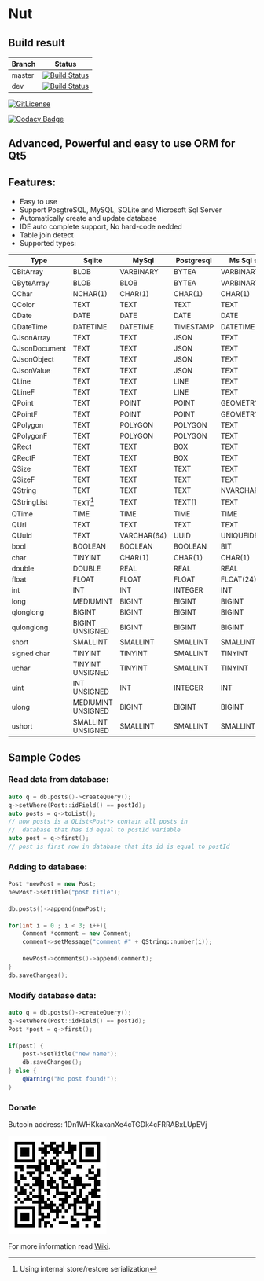 

# Nut

## Build result
| Branch        | Status        |
| ------------- |:-------------:|
| master        | [![Build Status](https://travis-ci.org/HamedMasafi/Nut.svg?branch=master)](https://travis-ci.org/HamedMasafi/Nut) |
| dev           | [![Build Status](https://travis-ci.org/HamedMasafi/Nut.svg?branch=dev)](https://travis-ci.org/HamedMasafi/Nut) |

[![GitLicense](https://gitlicense.com/badge/hamedmasafi/nut)](https://gitlicense.com/license/hamedmasafi/nut)

[![Codacy 
Badge](https://api.codacy.com/project/badge/Grade/f3802610beb946068f6cd2c2b6608a8b)](https://www.codacy.com/app/HamedMasafi/Nut?utm_source=github.com&amp;utm_medium=referral&amp;utm_content=HamedMasafi/Nut&amp;utm_campaign=Badge_Grade)

## Advanced, Powerful and easy to use ORM for Qt5


## Features:

 - Easy to use
 - Support PosgtreSQL, MySQL, SQLite and Microsoft Sql Server
 - Automatically create and update database
 - IDE auto complete support, No hard-code nedded
 - Table join detect 
 - Supported types:

| Type  | Sqlite | MySql  | Postgresql| Ms Sql server |
|--------|--------|--------|--------|--------|
|  QBitArray  |  BLOB  |  VARBINARY  |  BYTEA  |  VARBINARY (MAX)  |
|  QByteArray  |  BLOB  |  BLOB  |  BYTEA  |  VARBINARY (MAX)  |
|  QChar  |  NCHAR(1)  |  CHAR(1)  |  CHAR(1)  |  CHAR(1)  |
|  QColor  |  TEXT  |  TEXT  |  TEXT  |  TEXT  |
|  QDate  |  DATE  |  DATE  |  DATE  |  DATE  |
|  QDateTime  |  DATETIME  |  DATETIME  |  TIMESTAMP  |  DATETIME  |
|  QJsonArray  |  TEXT  |  TEXT  |  JSON  |  TEXT  |
|  QJsonDocument  |  TEXT  |  TEXT  |  JSON  |  TEXT  |
|  QJsonObject  |  TEXT  |  TEXT  |  JSON  |  TEXT  |
|  QJsonValue  |  TEXT  |  TEXT  |  JSON  |  TEXT  |
|  QLine  |  TEXT  |  TEXT  |  LINE  |  TEXT  |
|  QLineF  |  TEXT  |  TEXT  |  LINE  |  TEXT  |
|  QPoint  |  TEXT  |  POINT  |  POINT  |  GEOMETRY  |
|  QPointF  |  TEXT  |  POINT  |  POINT  |  GEOMETRY  |
|  QPolygon  |  TEXT  |  POLYGON  |  POLYGON  |  TEXT  |
|  QPolygonF  |  TEXT  |  POLYGON  |  POLYGON  |  TEXT  |
|  QRect  |  TEXT  |  TEXT  |  BOX  |  TEXT  |
|  QRectF  |  TEXT  |  TEXT  |  BOX  |  TEXT  |
|  QSize  |  TEXT  |  TEXT  |  TEXT  |  TEXT  |
|  QSizeF  |  TEXT  |  TEXT  |  TEXT  |  TEXT  |
|  QString  |  TEXT  |  TEXT  |  TEXT  |  NVARCHAR(MAX)  |
|  QStringList  |  TEXT[^*]  |  TEXT  |  TEXT[]  |  TEXT  |
|  QTime  |  TIME  |  TIME  |  TIME  |  TIME  |
|  QUrl  |  TEXT  |  TEXT  |  TEXT  |  TEXT  |
|  QUuid  |  TEXT  |  VARCHAR(64)  |  UUID  |  UNIQUEIDENTIFIER  |
|  bool  |  BOOLEAN  |  BOOLEAN  |  BOOLEAN  |  BIT  |
|  char  |  TINYINT  |  CHAR(1)  |  CHAR(1)  |  CHAR(1)  |
|  double  |  DOUBLE  |  REAL  |  REAL  |  REAL  |
|  float  |  FLOAT  |  FLOAT  |  FLOAT  |  FLOAT(24)  |
|  int  |  INT  |  INT  |  INTEGER  |  INT  |
|  long  |  MEDIUMINT  |  BIGINT  |  BIGINT  |  BIGINT  |
|  qlonglong  |  BIGINT  |  BIGINT  |  BIGINT  |  BIGINT  |
|  qulonglong  |  BIGINT UNSIGNED  |  BIGINT  |  BIGINT  |  BIGINT  |
|  short  |  SMALLINT  |  SMALLINT  |  SMALLINT  |  SMALLINT  |
|  signed char  |  TINYINT  |  TINYINT  |  SMALLINT  |  TINYINT  |
|  uchar  |  TINYINT UNSIGNED  |  TINYINT  |  SMALLINT  |  TINYINT  |
|  uint  |  INT UNSIGNED  |  INT  |  INTEGER  |  INT  |
|  ulong  |  MEDIUMINT UNSIGNED  |  BIGINT  |  BIGINT  |  BIGINT  |
|  ushort  |  SMALLINT UNSIGNED  |  SMALLINT  |  SMALLINT  |  SMALLINT  |

[^*]: Using internal store/restore serialization


## Sample Codes
### Read data from database:

```cpp
auto q = db.posts()->createQuery();
q->setWhere(Post::idField() == postId);
auto posts = q->toList();
// now posts is a QList<Post*> contain all posts in
//  database that has id equal to postId variable
auto post = q->first();
// post is first row in database that its id is equal to postId
```

### Adding to database:
```cpp
Post *newPost = new Post;
newPost->setTitle("post title");

db.posts()->append(newPost);

for(int i = 0 ; i < 3; i++){
    Comment *comment = new Comment;
    comment->setMessage("comment #" + QString::number(i));

    newPost->comments()->append(comment);
}
db.saveChanges();
```

### Modify database data:
```cpp
auto q = db.posts()->createQuery();
q->setWhere(Post::idField() == postId);
Post *post = q->first();

if(post) {
    post->setTitle("new name");
    db.saveChanges();
} else {
    qWarning("No post found!");
}
```

### Donate
Butcoin address: 1Dn1WHKkaxanXe4cTGDk4cFRRABxLUpEVj


![Wallet addresst](btc-qr.png)

For more information read [Wiki](wiki).
